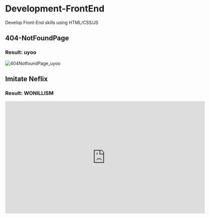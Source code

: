# Development-FrontEnd

Develop Front-End skills using HTML/CSS/JS

## 404-NotFoundPage

### Result: uyoo

![404NotfoundPage_uyoo](https://user-images.githubusercontent.com/34436556/77042109-7728e580-69fe-11ea-8952-830f192696fb.gif)

## Imitate Neflix
  
### Result: WONILLISM  
<iframe width="640" height="360" src="https://www.youtube.com/watch?v=JzHMGG7byIo" frameborder="0" gesture="media" allowfullscreen=""></iframe>